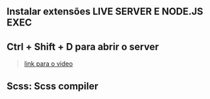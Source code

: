 ## Instalar extensões LIVE SERVER E NODE.JS EXEC
## Ctrl + Shift + D para  abrir o server
> [link para o video](https://www.youtube.com/watch?v=WWZX8RWLxIk)

## Scss: Scss compiler